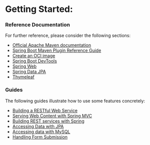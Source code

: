 # Getting Started:

### Reference Documentation

For further reference, please consider the following sections:

- [Official Apache Maven documentation](https://maven.apache.org/guides/index.html)
- [Spring Boot Maven Plugin Reference Guide](https://docs.spring.io/spring-boot/docs/2.7.12/maven-plugin/reference/html/)
- [Create an OCI image](https://docs.spring.io/spring-boot/docs/2.7.12/maven-plugin/reference/html/#build-image)
- [Spring Boot DevTools](https://docs.spring.io/spring-boot/docs/2.7.12/reference/htmlsingle/#using.devtools)
- [Spring Web](https://docs.spring.io/spring-boot/docs/2.7.12/reference/htmlsingle/#web)
- [Spring Data JPA](https://docs.spring.io/spring-boot/docs/2.7.12/reference/htmlsingle/#data.sql.jpa-and-spring-data)
- [Thymeleaf](https://docs.spring.io/spring-boot/docs/2.7.12/reference/htmlsingle/#web.servlet.spring-mvc.template-engines)

### Guides

The following guides illustrate how to use some features concretely:

- [Building a RESTful Web Service](https://spring.io/guides/gs/rest-service/)
- [Serving Web Content with Spring MVC](https://spring.io/guides/gs/serving-web-content/)
- [Building REST services with Spring](https://spring.io/guides/tutorials/rest/)
- [Accessing Data with JPA](https://spring.io/guides/gs/accessing-data-jpa/)
- [Accessing data with MySQL](https://spring.io/guides/gs/accessing-data-mysql/)
- [Handling Form Submission](https://spring.io/guides/gs/handling-form-submission/)
